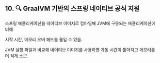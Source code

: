 ## 10. 🔍 GraalVM 기반의 스프링 네이티브 공식 지원

스프링 애플리케이션을 네이티브 이미지로 컴파일해 JVM에 구동되는 애플리케이션에 비해

시작 시간, 메모리 오버 헤드를 줄일 수 있음.

JVM 실행 파일과 비교해 네이티브 이미지를 사용하면 가동 시간이 짧아지고 메모리를 더 적게 소모.
